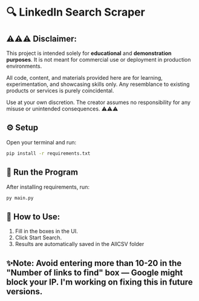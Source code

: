 # 🔍 Linkedln Search Scraper

## ⚠️⚠️⚠️ Disclaimer:

This project is intended solely for **educational** and **demonstration purposes**. It is not meant for commercial use or deployment in production environments.

All code, content, and materials provided here are for learning, experimentation, and showcasing skills only. Any resemblance to existing products or services is purely coincidental.

Use at your own discretion. The creator assumes no responsibility for any misuse or unintended consequences. ⚠️⚠️⚠️


## ⚙️ Setup
Open your terminal and run:

```bash
pip install -r requirements.txt
```
## 🚀 Run the Program

After installing requirements, run: 
```bash
py main.py
```

## 🧠 How to Use:

1) Fill in the boxes in the UI.
2) Click Start Search.
3) Results are automatically saved in the AllCSV folder


## ✨Note: Avoid entering more than 10-20 in the "Number of links to find" box — Google might block your IP. I'm working on fixing this in future versions.
